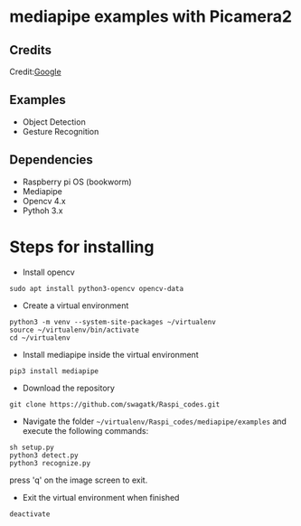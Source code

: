 # mediapipe examples with Picamera2

## Credits
Credit:[Google]( https://developers.googleblog.com/en/mediapipe-for-raspberry-pi-and-ios/)

## Examples
- Object Detection
- Gesture Recognition

## Dependencies
- Raspberry pi OS (bookworm)
- Mediapipe
- Opencv 4.x
- Pythoh 3.x

# Steps for installing

- Install opencv
```
sudo apt install python3-opencv opencv-data
```

- Create a virtual environment
```
python3 -m venv --system-site-packages ~/virtualenv
source ~/virtualenv/bin/activate
cd ~/virtualenv
```
- Install mediapipe inside the virtual environment
```
pip3 install mediapipe
```
- Download the repository
```
git clone https://github.com/swagatk/Raspi_codes.git
```
- Navigate the folder `~/virtualenv/Raspi_codes/mediapipe/examples` and execute the following commands:
``` 
sh setup.py
python3 detect.py
python3 recognize.py
```
press 'q' on the image screen to exit. 

- Exit the virtual environment when finished
```
deactivate
```
